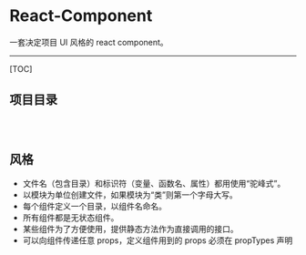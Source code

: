 # React-Component

一套决定项目 UI 风格的  react component。

---

[TOC]

## 项目目录

```text



```

## 风格

* 文件名（包含目录）和标识符（变量、函数名、属性）都用使用“驼峰式”。
* 以模块为单位创建文件，如果模块为“类”则第一个字母大写。
* 每个组件定义一个目录，以组件名命名。
* 所有组件都是无状态组件。
* 某些组件为了方便使用，提供静态方法作为直接调用的接口。
* 可以向组件传递任意 props，定义组件用到的 props 必须在 propTypes 声明

